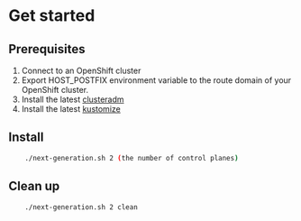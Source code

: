 # Get started 

## Prerequisites
1. Connect to an OpenShift cluster
2. Export HOST_POSTFIX environment variable to the route domain of your OpenShift cluster.
3. Install the latest [clusteradm](https://github.com/open-cluster-management-io/clusteradm#install-the-clusteradm-command-line)
4. Install the latest [kustomize](https://kubectl.docs.kubernetes.io/installation/kustomize/binaries/)

## Install

```bash
    ./next-generation.sh 2 (the number of control planes)
```

## Clean up

```bash
    ./next-generation.sh 2 clean
```